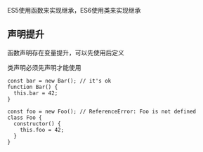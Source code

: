 ES5使用函数来实现继承，ES6使用类来实现继承

## 声明提升

函数声明存在变量提升，可以先使用后定义

类声明必须先声明才能使用

```
const bar = new Bar(); // it's ok
function Bar() {
  this.bar = 42;
}

const foo = new Foo(); // ReferenceError: Foo is not defined
class Foo {
  constructor() {
    this.foo = 42;
  }
}
```